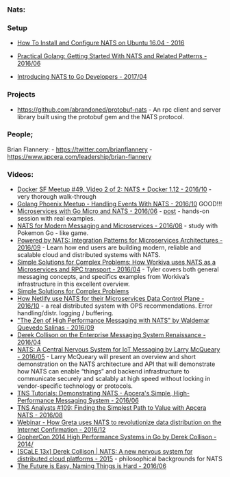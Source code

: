### Nats:



### Setup
  - [How To Install and Configure NATS on Ubuntu 16.04 - 2016](https://www.digitalocean.com/community/tutorials/how-to-install-and-configure-nats-on-ubuntu-16-04)



  - [Practical Golang: Getting Started With NATS and Related Patterns - 2016/06](https://jacobmartins.com/2016/06/06/practical-golang-getting-started-with-nats-and-related-patterns/)
  - [Introducing NATS to Go Developers - 2017/04](https://medium.com/@shijuvar/introducing-nats-to-go-developers-3cfcb98c21d0)


### Projects
  - https://github.com/abrandoned/protobuf-nats - An rpc client and server library built using the protobuf gem and the NATS protocol.



### People;
  Brian Flannery:
    - https://twitter.com/brianflannery
    - https://www.apcera.com/leadership/brian-flannery


### Videos:
  - [Docker SF Meetup #49, Video 2 of 2: NATS + Docker 1.12 - 2016/10](https://www.youtube.com/watch?v=X4m-voD3zjU&feature=youtu.be) - very thorough walk-through
  - [Golang Phoenix Meetup - Handling Events With NATS - 2016/10](https://www.youtube.com/watch?v=fCp7DwGfmo4) GOOD!!!
  - [Microservices with Go Micro and NATS - 2016/06](https://www.youtube.com/watch?v=b_Ivq2GYlI4&t=117s) - [post](https://oren.github.io/blog/micro.html) - hands-on session with real examples.
  - [NATS for Modern Messaging and Microservices - 2016/08](https://www.youtube.com/watch?v=NfL0WO44pqc&t=2522s) - study with Pokemon Go - like game.
  - [Powered by NATS: Integration Patterns for Microservices Architectures - 2016/09](https://www.youtube.com/watch?v=f5gZdK8ir4M) - Learn how end users are building modern, reliable and scalable cloud and distributed systems with NATS.
  - [Simple Solutions for Complex Problems: How Workiva uses NATS as a Microservices and RPC transport - 2016/04](https://www.youtube.com/watch?v=4GIt2JIf6So&t=828s) - Tyler covers both general messaging concepts, and specifics examples from Workiva’s infrastructure in this excellent overview.
  - [Simple Solutions for Complex Problems](https://www.youtube.com/watch?v=0h0t3og8llc)
  - [How Netlify use NATS for their Microservices Data Control Plane - 2016/10](https://www.youtube.com/watch?v=2qsjbiIe2a4) - a real distributed system with OPS recommendations. Error handling/distr. logging / buffering.
  - ["The Zen of High Performance Messaging with NATS" by Waldemar Quevedo Salinas - 2016/09](https://www.youtube.com/watch?v=dYrYCt2dTkw&t=2045s)
  - [Derek Collison on the Enterprise Messaging System Renaissance - 2016/04](https://www.youtube.com/watch?v=-wVKGCDeHh4&t=336s)
  - [NATS: A Central Nervous System for IoT Messaging by Larry McQueary - 2016/05](https://www.youtube.com/watch?v=B3_dP7RIUPg&t=1191s) - Larry McQueary will present an overview and short demonstration on the NATS architecture and API that will demonstrate how NATS can enable “things” and backend infrastructure to communicate securely and scalably at high speed without locking in vendor-specific technology or protocols.
  - [TNS Tutorials: Demonstrating NATS - Apcera's Simple, High-Performance Messaging System - 2016/06](https://www.youtube.com/watch?v=EU4au3PJr5o)
  - [TNS Analysts #109: Finding the Simplest Path to Value with Apcera NATS - 2016/08](https://www.youtube.com/watch?v=ttMMzRwbUBE)
  - [Webinar - How Greta uses NATS to revolutionize data distribution on the Internet Confirmation - 2016/12](https://www.youtube.com/watch?v=gNu3dQbX9vo&t=1359s)
  - [GopherCon 2014 High Performance Systems in Go by Derek Collison - 2014/](https://www.youtube.com/watch?v=RxD5ZzjcuCc)
  - [[SCaLE 13x] Derek Collison | NATS: A new nervous system for distributed cloud platforms - 2015](https://www.youtube.com/watch?v=5GcAgMPECxE) - philosophical backgrounds for NATS
  - [The Future is Easy, Naming Things is Hard - 2016/06](https://www.youtube.com/watch?v=NU6a2N2L6gY)
